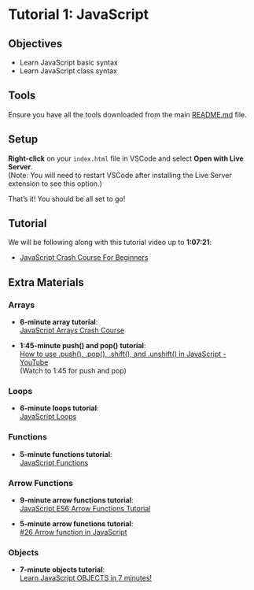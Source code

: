 # Tutorial 1: JavaScript

## Objectives
- Learn JavaScript basic syntax
- Learn JavaScript class syntax

## Tools
Ensure you have all the tools downloaded from the main [README.md](../README.md) file.

## Setup

**Right-click** on your `index.html` file in VSCode and select **Open with Live Server**.  
   (Note: You will need to restart VSCode after installing the Live Server extension to see this option.)

That’s it! You should be all set to go!

## Tutorial

We will be following along with this tutorial video up to **1:07:21**:

- [JavaScript Crash Course For Beginners](https://www.youtube.com/watch?v=hdI2bqOjy3c)

## Extra Materials

### Arrays
- **6-minute array tutorial**:  
  [JavaScript Arrays Crash Course](https://www.youtube.com/watch?v=oigfaZ5ApsM)
  
- **1:45-minute push() and pop() tutorial**:  
  [How to use .push(), .pop(), .shift(), and .unshift() in JavaScript - YouTube](https://www.youtube.com/watch?v=0jKHTpZcrHY)  
  (Watch to 1:45 for push and pop)

### Loops
- **6-minute loops tutorial**:  
  [JavaScript Loops](https://www.youtube.com/watch?v=s9wW2PpJsmQ)

### Functions
- **5-minute functions tutorial**:  
  [JavaScript Functions](https://www.youtube.com/watch?v=PkZNo7MFNFg)

### Arrow Functions
- **9-minute arrow functions tutorial**:  
  [JavaScript ES6 Arrow Functions Tutorial](https://www.youtube.com/watch?v=h33Srr5J9nY)

- **5-minute arrow functions tutorial**:  
  [#26 Arrow function in JavaScript](https://www.youtube.com/watch?v=mrHNSanmqQ4)

### Objects
- **7-minute objects tutorial**:  
  [Learn JavaScript OBJECTS in 7 minutes!](https://www.youtube.com/watch?v=O3iR-CIufKM)